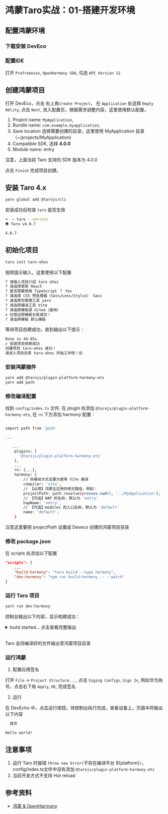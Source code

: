 # 鸿蒙Taro实战：01-搭建开发环境

## 配置鸿蒙环境

### 下载安装 DevEco

### 配置IDE

打开 `Prefreences`, `OpenHarmony SDK`, 勾选 `API Version 12`

## 创建鸿蒙项目

打开 DevEco，点击 右上角`Create Project`， 在 `Application` 处选择 `Empty Ablity`, 点击 `Next`, 进入配置页，根据需求调整内容，这里使用默认配置，

1. Project name: `MyApplication`,
2. Bundle name: `com.example.myapplication`,
3. Save location 选择需要创建的目录，这里使用 MyApplication 目录 （~/projects/MyApplication)
4. Compatible SDK, 选择 **4.0.0**
5. Module name: entry

注意，上面当前 Taro 支持的 SDK 版本为 4.0.0

点击 `Finish` 完成项目创建。

## 安装 Taro 4.x

```bash
yarn global add @tarojs/cli
```

安装成功后检查 `taro` 是否生效

```bash
➜  ~ taro --version
👽 Taro v4.0.7

4.0.7
```

## 初始化项目

```bash
taro init taro-ohos
```

按照提示输入，这里使用以下配置

```bash
? 请输入项目介绍 taro ohos
? 请选择框架 React
? 是否需要使用 TypeScript ？ Yes
? 请选择 CSS 预处理器（Sass/Less/Stylus） Sass
? 请选择包管理工具 yarn
? 请选择编译工具 Vite
? 请选择模板源 Gitee（最快）
✔ 拉取远程模板仓库成功！
? 请选择模板 默认模板
```

等待项目创建成功，直到输出以下提示：

```bash
Done in 44.95s.
✔ 安装项目依赖成功
创建项目 taro-ohos 成功！
请进入项目目录 taro-ohos 开始工作吧！😝
```

### 安装鸿蒙插件

```bash
yarn add @tarojs/plugin-platform-harmony-ets
yarn add path
```

### 修改编译配置

找到 `config/index.ts` 文件, 在 plugin 处添加 `@tarojs/plugin-platform-harmony-ets`, 在 `rn` 下方添加 harmony 配置：

```bash

import path from 'path'

...

   ...
    plugins: [
      '@tarojs/plugin-platform-harmony-ets'
    ],
    ...
    rn: {...},
    harmony: {
        // 将编译方式设置为使用 Vite 编译
        compiler: 'vite',
        // 【必填】鸿蒙主应用的绝对路径，例如：
        projectPath: path.resolve(process.cwd(), '../MyApplication'),
        // 【可选】HAP 的名称，默认为 'entry'
        hapName: 'entry',
        // 【可选】modules 的入口名称，默认为 'default'
        name: 'default',
    }
```

注意这里要把 projectPath 设置成 Deveco 创建的鸿蒙项目目录

### 修改 package.json

在 scripts 处添加以下配置

```json
"scripts": {
    ...
    "build:harmony": "taro build --type harmony",
    "dev:harmony": "npm run build:harmony -- --watch"
}
```

### 运行 Taro 项目

```bash
yarn run dev:harmony
```

控制台输出以下内容，显示构建成功：

<details>

<summary>build started... 点击查看完整输出
</summary>

```bash
yarn run v1.22.22
$ npm run build:harmony -- --watch

> taro-ohos@1.0.0 build:harmony
> taro build --type harmony --watch

👽 Taro v4.0.7

watching for file changes...

build started...
✓ 7 modules transformed.
rendering chunks (6)...

开始 ohpm install 脚本执行...

install completed in 0s 36ms
执行 ohpm install 脚本成功。

../MyApplication/entry/src/main/ets/app.scss.xss.js                 0.10 kB │ gzip: 0.10 kB │ map: 0.10 kB
../MyApplication/entry/src/main/ets/index.scss.xss.js               0.10 kB │ gzip: 0.10 kB │ map: 0.10 kB
../MyApplication/entry/src/main/ets/app_comp.js                     0.27 kB │ gzip: 0.21 kB │ map: 0.70 kB
../MyApplication/entry/src/main/ets/pages/index/index_taro_comp.js  0.40 kB │ gzip: 0.27 kB │ map: 0.11 kB
../MyApplication/entry/src/main/ets/app_taro_comp.js                0.83 kB │ gzip: 0.46 kB │ map: 0.13 kB
../MyApplication/entry/src/main/ets/pages/index/index_comp.js       0.89 kB │ gzip: 0.42 kB │ map: 0.99 kB
../MyApplication/entry/src/main/ets/app.ets                         2.21 kB │ gzip: 0.86 kB
../MyApplication/entry/src/main/ets/render.ets                      5.76 kB │ gzip: 1.23 kB
../MyApplication/entry/src/main/ets/pages/index/index.ets           9.04 kB │ gzip: 2.44 kB
built in 2489ms.
```

</details>

<br/>

Taro 会将编译好的文件输出至鸿蒙项目目录

### 运行鸿蒙

1. 配置应用签名

打开 `File` -> `Project Structure...`, 点击 `Siging Configs`, `Sign In`, 例如华为账号，点击右下角 `Apply`, `OK`, 完成签名

2. 运行

 在 DevEcho 中，点击运行按钮，待控制台执行完成，查看设备上，页面中将输出以下内容

 ```bash
   首页

 Hello world!
 ```

## 注意事项

1. 运行 Taro 时报错 `throw new Error(`不存在编译平台 ${platform}`)`，config/index.ts文件中没有添加 `@tarojs/plugin-platform-harmony-ets`
2. 当前开发方式不支持 Hot reload

## 参考资料

- [鸿蒙 & OpenHarmony](https://docs.taro.zone/docs/next/harmony/)
